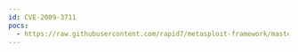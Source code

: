 ```yaml
---
id: CVE-2009-3711
pocs:
  - https://raw.githubusercontent.com/rapid7/metasploit-framework/master/modules/exploits/windows/http/httpdx_handlepeer.rb
---
```

